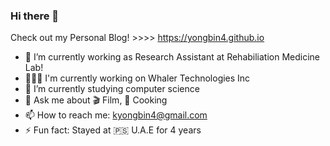### Hi there 👋

<!--
**yongbin4/yongbin4** is a ✨ _special_ ✨ repository because its `README.md` (this file) appears on your GitHub profile.

Here are some ideas to get you started:

- 🔭 I’m currently working on ...
- 🌱 I’m currently learning ...
- 👯 I’m looking to collaborate on ...
- 🤔 I’m looking for help with ...
- 💬 Ask me about ...
- 📫 How to reach me: ...
- 😄 Pronouns: ...
- ⚡ Fun fact: ...
-->

Check out my Personal Blog! >>>> https://yongbin4.github.io

- 🔭 I’m currently working as Research Assistant at Rehabiliation Medicine Lab!
- 🧑🏻‍💻 I'm currently working on Whaler Technologies Inc
- 🌱 I’m currently studying computer science
- 💬 Ask me about 🎬 Film, 🍻 Cooking
- 📫 How to reach me: kyongbin4@gmail.com
- ⚡ Fun fact: Stayed at 🇵🇸 U.A.E for 4 years
